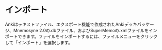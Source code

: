# インポート

Ankiはテキストファイル、エクスポート機能で作成されたAnkiデッキパッケージ、Mnemosyne 2.0の.dbファイル、およびSuperMemoの.xmlファイルをインポートできます。ファイルをインポートするには、ファイルメニューをクリックして「インポート」を選択します。